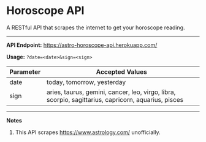 # Horoscope API
A RESTful API that scrapes the internet to get your horoscope reading.

---

**API Endpoint:** https://astro-horoscope-api.herokuapp.com/

**Usage:** `?date=<date>&sign=<sign>`

Parameter  | Accepted Values
------------- | -------------
date  | today, tomorrow, yesterday
sign  | aries, taurus, gemini, cancer, leo, virgo, libra, scorpio, sagittarius, capricorn, aquarius, pisces

---

**Notes**
1. This API scrapes https://www.astrology.com/ unofficially.
